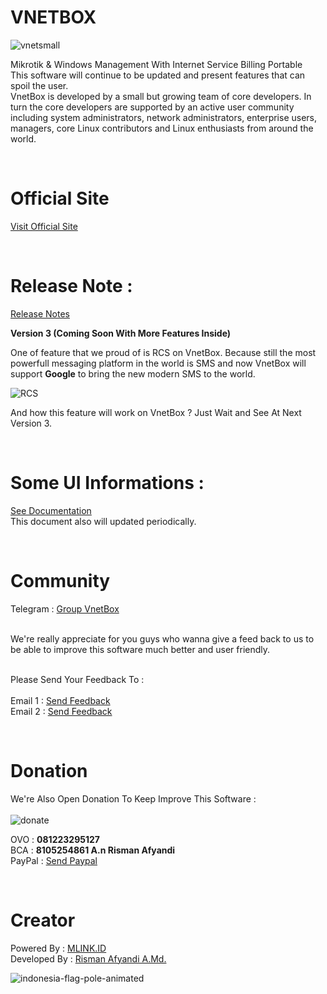 # VNETBOX
![vnetsmall](https://github.com/RismanAfyandi/VNETBOX/assets/12500895/b9ee6fbf-c7e8-4ce7-9fd3-d9006e086ab6) 

Mikrotik &amp; Windows Management With Internet Service Billing Portable
<br>
This software will continue to be updated and present features that can spoil the user.
<br>
VnetBox is developed by a small but growing team of core developers. In turn the core developers are supported by an active user community including system administrators, network administrators, enterprise users, managers, core Linux contributors and Linux enthusiasts from around the world.

<br>

# Official Site
<a href="https://vnetbox.cloud/" target="_blank">Visit Official Site</a>

<br>

# Release Note : 
<a href="https://github.com/RismanAfyandi/VNETBOX/blob/main/RELEASE.md">Release Notes</a>

<b>Version 3 (Coming Soon With More Features Inside)</b> 

One of feature that we proud of is RCS on VnetBox. Because still the most powerfull messaging platform in the world is SMS and 
now VnetBox will support <b>Google</b> to bring the new modern SMS to the world.

![RCS](https://github.com/RismanAfyandi/VNETBOX/assets/12500895/1b6049ea-d737-4b35-856a-57c813b14108)

And how this feature will work on VnetBox ? Just Wait and See At Next Version 3.

<br>

# Some UI Informations : 
<a href="https://github.com/RismanAfyandi/VNETBOX/blob/main/UI.md">See Documentation</a><br>
This document also will updated periodically.

<br>

# Community
Telegram : <a href="https://t.me/vnetbox" target="_blank">Group VnetBox</a>

<br>
We're really appreciate for you guys who wanna give a feed back to us to be able to improve this software much better and user friendly.

<br>
<br>

Please Send Your Feedback To : <br><br>
Email 1 : <a href="mailto:rismanafyandi.90@outlook.com">Send Feedback</a><br>
Email 2 : <a href="mailto:rismanafyandi92@gmail.com">Send Feedback</a><br>

<br>

# Donation
We're Also Open Donation To Keep Improve This Software : <br><br>
![donate](https://github.com/RismanAfyandi/VNETBOX/assets/12500895/5109a67d-5cf3-4fe0-b5d1-cc22c34e8e04)

OVO : <b>081223295127</b><br>
BCA : <b>8105254861 A.n Risman Afyandi</b><br>
PayPal : <a href="https://paypal.me/rismanafyandi92" target="_blank">Send Paypal</a><br>

<br>

# Creator
Powered By :
<a href="https://mlink.id" target="_blank">MLINK.ID</a><br>
Developed By :
<a href="https://www.facebook.com/risman.afyandi.9" target="_blank">Risman Afyandi A.Md.</a>

![indonesia-flag-pole-animated](https://github.com/RismanAfyandi/VNETBOX/assets/12500895/ca70110a-1886-40f7-8253-0053ae8e227f)
